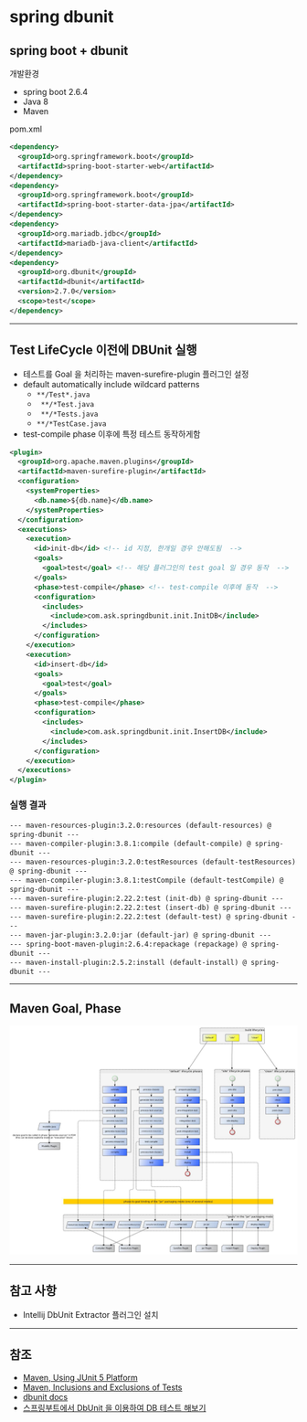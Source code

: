 # spring dbunit

## spring boot + dbunit
개발환경

- spring boot 2.6.4
- Java 8
- Maven

pom.xml
```xml
<dependency>
  <groupId>org.springframework.boot</groupId>
  <artifactId>spring-boot-starter-web</artifactId>
</dependency>
<dependency>
  <groupId>org.springframework.boot</groupId>
  <artifactId>spring-boot-starter-data-jpa</artifactId>
</dependency>
<dependency>
  <groupId>org.mariadb.jdbc</groupId>
  <artifactId>mariadb-java-client</artifactId>
</dependency>
<dependency>
  <groupId>org.dbunit</groupId>
  <artifactId>dbunit</artifactId>
  <version>2.7.0</version>
  <scope>test</scope>
</dependency>
```

***
## Test LifeCycle 이전에 DBUnit 실행
- 테스트를 Goal 을 처리하는 maven-surefire-plugin 플러그인 설정
- default automatically include wildcard patterns
  - `**/Test*.java`
  - ` **/*Test.java`
  - ` **/*Tests.java`
  - `**/*TestCase.java`
- test-compile phase 이후에 특정 테스트 동작하게함

```xml
<plugin>
  <groupId>org.apache.maven.plugins</groupId>
  <artifactId>maven-surefire-plugin</artifactId>
  <configuration>
    <systemProperties>
      <db.name>${db.name}</db.name>
    </systemProperties>
  </configuration>
  <executions>
    <execution>
      <id>init-db</id> <!-- id 지정, 한개일 경우 안해도됨  -->
      <goals>
        <goal>test</goal> <!-- 해당 플러그인의 test goal 일 경우 동작  -->
      </goals>
      <phase>test-compile</phase> <!-- test-compile 이후에 동작  -->
      <configuration>
        <includes>
          <include>com.ask.springdbunit.init.InitDB</include>
        </includes>
      </configuration>
    </execution>
    <execution>
      <id>insert-db</id>
      <goals>
        <goal>test</goal>
      </goals>
      <phase>test-compile</phase>
      <configuration>
        <includes>
          <include>com.ask.springdbunit.init.InsertDB</include>
        </includes>
      </configuration>
    </execution>
  </executions>
</plugin>
```

### 실행 결과
```text
--- maven-resources-plugin:3.2.0:resources (default-resources) @ spring-dbunit ---
--- maven-compiler-plugin:3.8.1:compile (default-compile) @ spring-dbunit ---
--- maven-resources-plugin:3.2.0:testResources (default-testResources) @ spring-dbunit ---
--- maven-compiler-plugin:3.8.1:testCompile (default-testCompile) @ spring-dbunit ---
--- maven-surefire-plugin:2.22.2:test (init-db) @ spring-dbunit ---
--- maven-surefire-plugin:2.22.2:test (insert-db) @ spring-dbunit ---
--- maven-surefire-plugin:2.22.2:test (default-test) @ spring-dbunit ---
--- maven-jar-plugin:3.2.0:jar (default-jar) @ spring-dbunit ---
--- spring-boot-maven-plugin:2.6.4:repackage (repackage) @ spring-dbunit ---
--- maven-install-plugin:2.5.2:install (default-install) @ spring-dbunit ---
```
***
## Maven Goal, Phase
![01.images](./images/01.jpeg)

***
## 참고 사항
- Intellij DbUnit Extractor 플러그인 설치

***
## 참조
- [Maven, Using JUnit 5 Platform](https://maven.apache.org/surefire/maven-surefire-plugin/examples/junit-platform.html)
- [Maven, Inclusions and Exclusions of Tests](https://maven.apache.org/surefire/maven-surefire-plugin/examples/inclusion-exclusion.html)
- [dbunit docs](http://dbunit.sourceforge.net/components.html)
- [스프링부트에서 DbUnit 을 이용하여 DB 테스트 해보기](https://techblog.woowahan.com/2650)
